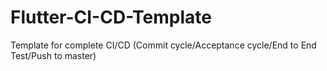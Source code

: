 # Flutter-CI-CD-Template
Template for complete CI/CD (Commit cycle/Acceptance cycle/End to End Test/Push to master)
